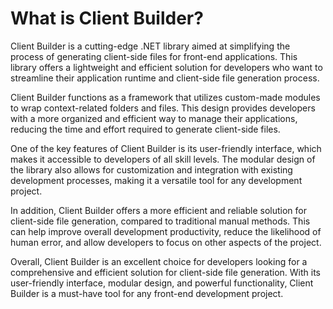 # What is Client Builder?

Client Builder is a cutting-edge .NET library aimed at simplifying the process of 
generating client-side files for front-end applications. This library offers a 
lightweight and efficient solution for developers who want to streamline their 
application runtime and client-side file generation process.

Client Builder functions as a framework that utilizes custom-made modules to wrap 
context-related folders and files. This design provides developers with a more organized 
and efficient way to manage their applications, reducing the time and effort required to 
generate client-side files.

One of the key features of Client Builder is its user-friendly interface, which makes it 
accessible to developers of all skill levels. The modular design of the library also 
allows for customization and integration with existing development processes, making it 
a versatile tool for any development project.

In addition, Client Builder offers a more efficient and reliable solution for client-side 
file generation, compared to traditional manual methods. This can help improve overall 
development productivity, reduce the likelihood of human error, and allow developers to 
focus on other aspects of the project.

Overall, Client Builder is an excellent choice for developers looking for a comprehensive 
and efficient solution for client-side file generation. With its user-friendly interface, 
modular design, and powerful functionality, Client Builder is a must-have tool for any 
front-end development project.
